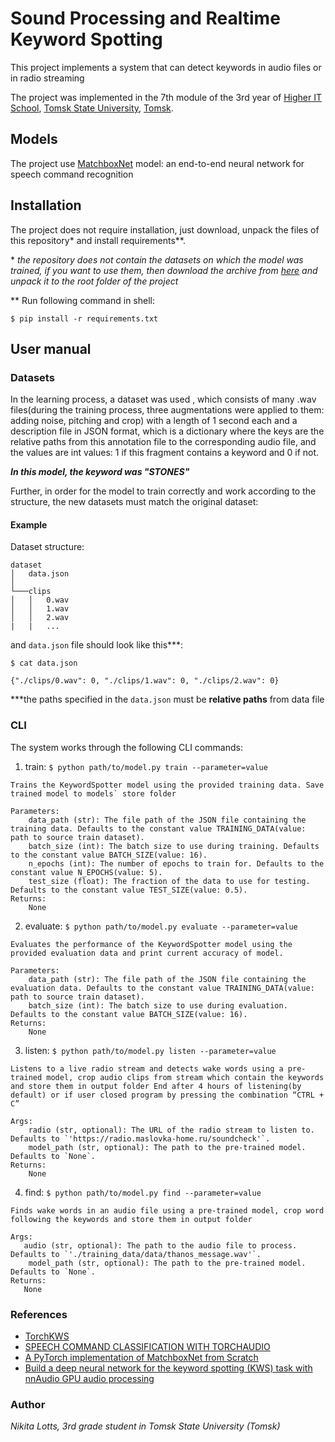 # Sound Processing and Realtime Keyword Spotting

This project implements a system that can detect keywords in audio files or in radio streaming

The project was implemented in the 7th module of the 3rd year of [Higher IT School](https://hits.tsu.ru/), [Tomsk State University](https://www.tsu.ru/), [Tomsk](https://en.wikipedia.org/wiki/Tomsk).


## Models

The project use [MatchboxNet](https://arxiv.org/abs/2004.08531) model: an end-to-end neural network for speech command recognition

##  Installation

The project does not require installation, just download, unpack the files of this repository* and install requirements**.

\* *the repository does not contain the datasets on which the model was trained, if you want to use them, then download the archive from [here](https://drive.google.com/file/d/1ONZ8JSa93GXT8f6FAft7q7430lcU3kWl/view?usp=sharing) and unpack it to the root folder of the project*

\** Run following command in shell:

``` 
$ pip install -r requirements.txt
```

## User manual

### Datasets

In the learning process, a dataset was used , which consists of many .wav files(during the training process, three augmentations were applied to them: adding noise, pitching and crop) with a length of 1 second each 
and a description file in JSON format, which is a dictionary where the keys are the relative paths from this annotation file to the corresponding audio file, and the values are int values: 1 if this fragment contains a keyword and 0 if not.

***In this model, the keyword was "STONES"***

Further, in order for the model to train correctly and work according to the structure, the new datasets must match the original dataset:

#### Example

Dataset structure:
```
dataset
│   data.json 
│
└───clips
│   │   0.wav
│   │   1.wav
│   │   2.wav
|   |   ...
```

and `data.json` file should look like this***:

```
$ cat data.json

{"./clips/0.wav": 0, "./clips/1.wav": 0, "./clips/2.wav": 0}
```

***the paths specified in the `data.json` must be **relative paths** from data file


### CLI

The system works through the following CLI commands:
1. train:
```$ python path/to/model.py train --parameter=value```

```
Trains the KeywordSpotter model using the provided training data. Save trained model to models` store folder

Parameters:
    data_path (str): The file path of the JSON file containing the training data. Defaults to the constant value TRAINING_DATA(value: path to source train dataset).
    batch_size (int): The batch size to use during training. Defaults to the constant value BATCH_SIZE(value: 16).
    n_epochs (int): The number of epochs to train for. Defaults to the constant value N_EPOCHS(value: 5).
    test_size (float): The fraction of the data to use for testing. Defaults to the constant value TEST_SIZE(value: 0.5).
Returns:
    None
```

2. evaluate: ```$ python path/to/model.py evaluate --parameter=value```

```
Evaluates the performance of the KeywordSpotter model using the provided evaluation data and print current accuracy of model.

Parameters:
    data_path (str): The file path of the JSON file containing the evaluation data. Defaults to the constant value TRAINING_DATA(value: path to source train dataset).
    batch_size (int): The batch size to use during evaluation. Defaults to the constant value BATCH_SIZE(value: 16).
Returns:
    None
```

3. listen: ```$ python path/to/model.py listen --parameter=value```

```
Listens to a live radio stream and detects wake words using a pre-trained model, crop audio clips from stream which contain the keywords and store them in output folder End after 4 hours of listening(by default) or if user closed program by pressing the combination “CTRL + C”

Args:
    radio (str, optional): The URL of the radio stream to listen to. Defaults to `'https://radio.maslovka-home.ru/soundcheck'`.
    model_path (str, optional): The path to the pre-trained model. Defaults to `None`.
Returns:
    None
```

4. find: ```$ python path/to/model.py find --parameter=value```

```
Finds wake words in an audio file using a pre-trained model, crop word following the keywords and store them in output folder

Args:
   audio (str, optional): The path to the audio file to process. Defaults to `'./training_data/data/thanos_message.wav'`.
    model_path (str, optional): The path to the pre-trained model. Defaults to `None`.
Returns:
   None
```

### References
* [TorchKWS](https://github.com/swagshaw/TorchKWS)
* [SPEECH COMMAND CLASSIFICATION WITH TORCHAUDIO](https://pytorch.org/tutorials/intermediate/speech_command_classification_with_torchaudio_tutorial.html)
* [A PyTorch implementation of MatchboxNet from Scratch](https://github.com/dominickrei/MatchboxNet)
* [Build a deep neural network for the keyword spotting (KWS) task with nnAudio GPU audio processing](https://towardsdatascience.com/build-a-deep-neural-network-for-the-keyword-spotting-kws-task-with-nnaudio-gpu-audio-processing-95b50018aaa8)

### Author
*Nikita Lotts, 3rd grade student in Tomsk State University (Tomsk)*